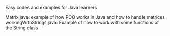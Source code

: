 Easy codes and examples for Java learners

Matrix.java: example of how POO works in Java and how to handle matrices
workingWithStrings.java: Example of how to work with some functions of the String class
